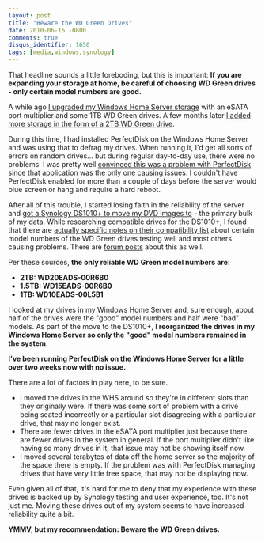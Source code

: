 ```yaml
---
layout: post
title: "Beware the WD Green Drives"
date: 2010-06-16 -0800
comments: true
disqus_identifier: 1650
tags: [media,windows,synology]
---
```

That headline sounds a little foreboding, but this is important: **If
you are expanding your storage at home, be careful of choosing WD Green
drives - only certain model numbers are good.**

A while ago [I upgraded my Windows Home Server
storage](/archive/2009/02/04/increase-your-windows-home-server-capacity-with-esata.aspx)
with an eSATA port multiplier and some 1TB WD Green drives. A few months
later [I added more storage in the form of a 2TB WD Green
drive](/archive/2010/01/07/windows-home-server-storage-upgraded.aspx).

During this time, I had installed PerfectDisk on the Windows Home Server
and was using that to defrag my drives. When running it, I'd get all
sorts of errors on random drives... but during regular day-to-day use,
there were no problems. I was pretty well [convinced this was a problem
with
PerfectDisk](/archive/2010/02/05/working-through-perfectdisk-for-whs-issues.aspx)
since that application was the only one causing issues. I couldn't have
PerfectDisk enabled for more than a couple of days before the server
would blue screen or hang and require a hard reboot.

After all of this trouble, I started losing faith in the reliability of
the server and [got a Synology DS1010+ to move my DVD images
to](/archive/2010/05/20/moving-to-a-synology-ds1010.aspx) - the primary
bulk of my data. While researching compatible drives for the DS1010+, I
found that there are [actually specific notes on their compatibility
list](http://www.synology.com/support/faq_show.php?q_id=130#three_n)
about certain model numbers of the WD Green drives testing well and most
others causing problems. There are [forum
posts](http://forum.synology.com/enu/viewtopic.php?f=151&t=19131) about
this as well.

Per these sources, **the only reliable WD Green model numbers are**:

- **2TB: WD20EADS-00R6B0**
- **1.5TB: WD15EADS-00R6B0**
- **1TB: WD10EADS-00L5B1**

I looked at my drives in my Windows Home Server and, sure enough, about
half of the drives were the "good" model numbers and half were "bad"
models. As part of the move to the DS1010+, **I reorganized the drives
in my Windows Home Server so only the "good" model numbers remained in
the system**.

**I've been running PerfectDisk on the Windows Home Server for a little
over two weeks now with no issue.**

There are a lot of factors in play here, to be sure.

- I moved the drives in the WHS around so they're in different slots
    than they originally were. If there was some sort of problem with a
    drive being seated incorrectly or a particular slot disagreeing with
    a particular drive, that may no longer exist.
- There are fewer drives in the eSATA port multiplier just because
    there are fewer drives in the system in general. If the port
    multiplier didn't like having so many drives in it, that issue may
    not be showing itself now.
- I moved several terabytes of data off the home server so the
    majority of the space there is empty. If the problem was with
    PerfectDisk managing drives that have very little free space, that
    may not be displaying now.

Even given all of that, it's hard for me to deny that my experience with
these drives is backed up by Synology testing and user experience, too.
It's not just me. Moving these drives out of my system seems to have
increased reliability quite a bit.

**YMMV, but my recommendation: Beware the WD Green drives.**
